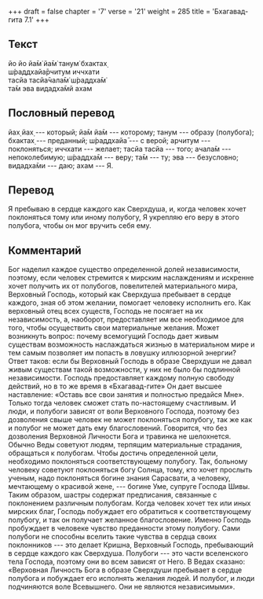 +++
draft = false
chapter = '7'
verse = '21'
weight = 285
title = 'Бхагавад-гита 7.1'
+++
## Текст

йо йо йа̄м̇ йа̄м̇ танум̇ бхактах̣  
ш́раддхайа̄рчитум иччхати  
тасйа тасйа̄чала̄м̇ ш́раддха̄м̇  
та̄м эва видадха̄мй ахам

## Пословный перевод

йах̣ йах̣ --- который; йа̄м йа̄м --- которому; танум --- образу (полубога);
бхактах̣ --- преданный; ш́раддхайа̄ --- с верой; арчитум --- поклоняться;
иччхати --- желает; тасйа тасйа --- того; ачала̄м --- непоколебимую;
ш́раддха̄м --- веру; та̄м --- ту; эва --- безусловно; видадха̄ми --- даю;
ахам --- Я.

## Перевод

Я пребываю в сердце каждого как Сверхдуша, и, когда человек хочет
поклоняться тому или иному полубогу, Я укрепляю его веру в этого
полубога, чтобы он мог вручить себя ему.

## Комментарий

Бог наделил каждое существо определенной долей независимости, поэтому,
если человек стремится к мирским наслаждениям и искренне хочет получить
их от полубогов, повелителей материального мира, Верховный Господь,
который как Сверхдуша пребывает в сердце каждого, зная об этом желании,
помогает человеку исполнить его. Как верховный отец всех существ,
Господь не посягает на их независимость, а, наоборот, предоставляет им
все необходимое для того, чтобы осуществить свои материальные желания.
Может возникнуть вопрос: почему всемогущий Господь дает живым существам
возможность наслаждаться жизнью в материальном мире и тем самым
позволяет им попасть в ловушку иллюзорной энергии? Ответ таков: если бы
Верховный Господь в образе Сверхдуши не давал живым существам такой
возможности, у них не было бы подлинной независимости. Господь
предоставляет каждому полную свободу действий, но в то же время в
«Бхагавад-гите» Он дает высшее наставление: «Оставь все свои занятия и
полностью предайся Мне». Только тогда человек сможет стать по-настоящему
счастливым. И люди, и полубоги зависят от воли Верховного Господа,
поэтому без дозволения свыше человек не может поклоняться полубогу, так
же как и полубог не может дать ему благословений. Говорится, что без
дозволения Верховной Личности Бога и травинка не шелохнется. Обычно Веды
советуют людям, терпящим материальные страдания, обращаться к полубогам.
Чтобы достичь определенной цели, необходимо поклоняться соответствующему
полубогу. Так, больному человеку советуют поклоняться богу Солнца, тому,
кто хочет прослыть ученым, надо поклоняться богине знания Сарасвати, а
человеку, мечтающему о красивой жене, --- богине Уме, супруге Господа
Шивы. Таким образом, шастры содержат предписания, связанные с
поклонением различным полубогам. Когда человек хочет тех или иных
мирских благ, Господь побуждает его обратиться к соответствующему
полубогу, и так он получает желанное благословение. Именно Господь
пробуждает в человеке чувство преданности этому полубогу. Сами полубоги
не способны вселить такие чувства в сердца своих поклонников --- это
делает Кришна, Верховный Господь, пребывающий в сердце каждого как
Сверхдуша. Полубоги --- это части вселенского тела Господа, поэтому они
во всем зависят от Него. В Ведах сказано: «Верховная Личность Бога в
образе Сверхдуши пребывает в сердце полубога и побуждает его исполнять
желания людей. И полубог, и люди подчиняются воле Всевышнего. Они не
являются независимыми».
